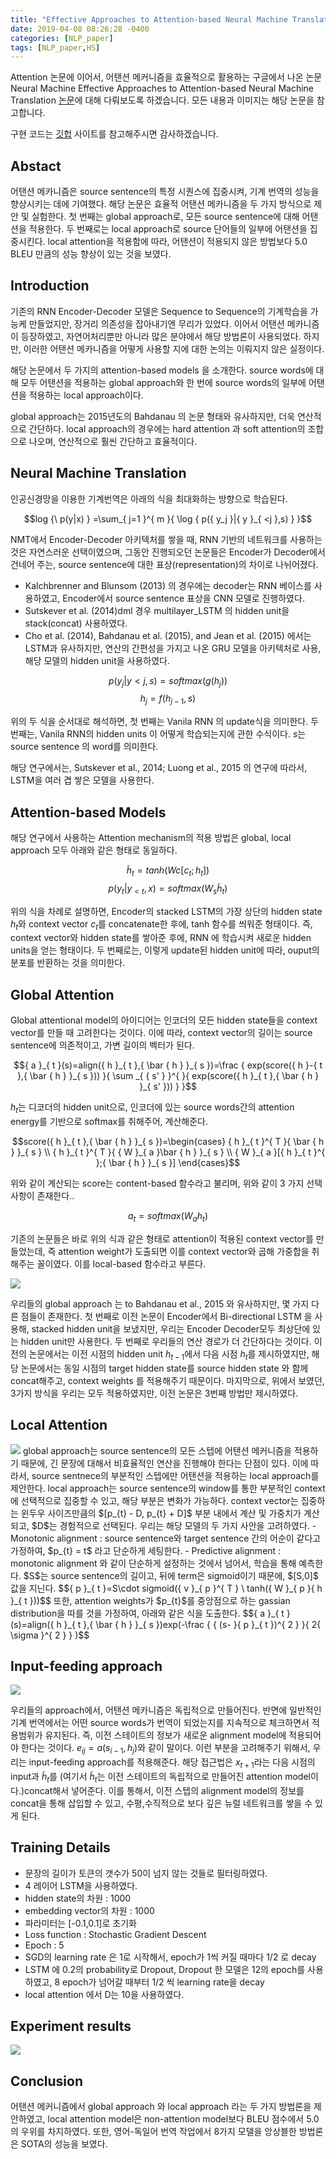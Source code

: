 ```yaml
---
title: "Effective Approaches to Attention-based Neural Machine Translation"
date: 2019-04-08 08:26:28 -0400
categories: [NLP_paper]
tags: [NLP_paper,HS]
---
```


Attention 논문에 이어서, 어탠션 메커니즘을 효율적으로 활용하는  구글에서 나온 논문 Neural Machine Effective Approaches to Attention-based Neural Machine Translation [논문](https://arxiv.org/abs/1508.04025)에 대해 다뤄보도록 하겠습니다. 모든 내용과 이미지는 해당 논문을 참고합니다.

구현 코드는 [깃헙](https://github.com/hskimim/Natural_language_Processing_self_study/tree/master/Attention_for_Seq2Seq) 사이트를 참고해주시면 감사하겠습니다.

## Abstact

어탠션 메카니즘은 source sentence의 특정 시퀀스에 집중시켜, 기계 번역의 성능을 향상시키는 데에 기여했다. 해당 논문은 효율적 어탠션 메카니즘을 두 가지 방식으로 제안 및 실험한다. 첫 번째는 global approach로, 모든 source sentence에 대해 어탠션을 적용한다. 두 번째로는 local approach로 source 단어들의 일부에 어탠션을 집중시킨다. local attention을 적용함에 따라, 어탠션이 적용되지 않은 방법보다 5.0 BLEU 만큼의 성능 향상이 있는 것을 보였다.

## Introduction

기존의 RNN Encoder-Decoder 모델은 Sequence to Sequence의 기계학습을 가능케 만들었지만, 장거리 의존성을 잡아내기엔 무리가 있었다. 이어서 어탠션 메카니즘이 등장하였고, 자연어처리뿐만 아니라 많은 분야에서 해당 방법론이 사용되었다. 하지만, 이러한 어탠션 메카니즘을 어떻게 사용할 지에 대한 논의는 이뤄지지 않은 실정이다.

해당 논문에서 두 가지의 attention-based models 을 소개한다. source words에 대해 모두 어탠션을 적용하는 global approach와 한 번에 source words의 일부에 어탠션을 적용하는 local approach이다.

global approach는 2015년도의 Bahdanau 의 논문 형태와 유사하지만, 더욱 연산적으로 간단하다. local approach의 경우에는 hard attention 과 soft attention의 조합으로 나오며, 연산적으로 훨씬 간단하고 효율적이다.

## Neural Machine Translation

인공신경망을 이용한 기계번역은 아래의 식을 최대화하는 방향으로 학습된다.


$$log {\  p(y|x) } =\sum_{ j=1 }^{ m }{ \log { p({ y_j }|{ y }_{ <j },s) } }$$

NMT에서 Encoder-Decoder 아키텍처를 쌓을 때, RNN 기반의 네트워크를 사용하는 것은 자연스러운 선택이였으며, 그동안 진행되오던 논문들은 Encoder가 Decoder에서 건네어 주는, source sentence에 대한 표상(representation)의 차이로 나뉘어졌다.

- Kalchbrenner and Blunsom (2013) 의 경우에는 decoder는 RNN 베이스를 사용하였고, Encoder에서 source sentence 표상을 CNN 모델로 진행하였다.
- Sutskever et al. (2014)dml 경우 multilayer_LSTM 의 hidden unit을 stack(concat) 사용하였다.
- Cho et al. (2014), Bahdanau et al. (2015), and Jean et al. (2015) 에서는 LSTM과 유사하지만, 연산의 간편성을 가지고 나온 GRU 모델을 아키텍처로 사용, 해당 모델의 hidden unit을 사용하였다.

$$p({ y_j }|{ y }{ <j },s) = softmax(g({h}_{j}))$$
$${h_j} = f(h_{j-1},s)$$

위의 두 식을 순서대로 해석하면, 첫 번째는 Vanila RNN 의 update식을 의미한다. 두 번째는, Vanila RNN의 hidden units 이 어떻게 학습되는지에 관한 수식이다. $s$는 source sentence 의 word를 의미한다.

해당 연구에서는, Sutskever et al., 2014; Luong et al., 2015 의 연구에 따라서, LSTM을 여러 겹 쌓은 모델을 사용한다.

## Attention-based Models

해당 연구에서 사용하는 Attention mechanism의 적용 방법은 global, local approach 모두 아래와 같은 형태로 동일하다.

$${ \widetilde { h } }_{ t }=tanh({ W }{ c }[c_{ t };h_{ t }])$$
$$% <![CDATA[
p({ y }_{ t }|{ y }_{ <t },x)=softmax({ W }_{ s }{ \widetilde { h } }_{ t }) %]]>$$

위의 식을 차례로 설명하면, Encoder의 stacked LSTM의 가장 상단의 hidden state $h_{t}$와 context vector $c_{t}$를 concatenate한 후에, tanh 함수를 씌워준 형태이다. 즉, context vector와 hidden state를 쌓아준 후에, RNN 에 학습시켜 새로운 hidden units을 얻는 형태이다. 두 번째로는, 이렇게 update된 hidden unit에 따라, ouput의 분포를 반환하는 것을 의미한다.

## Global Attention

Global attentional model의 아이디어는 인코더의 모든 hidden state들을 context vector를 만들 때 고려한다는 것이다. 이에 따라, context vector의 길이는 source sentence에 의존적이고, 가변 길이의 벡터가 된다.

$${ a }_{ t }(s)=align({ h }_{ t },{ \bar { h } }_{ s })=\frac { exp(score({ h }-{ t },{ \bar { h } }_{ s })) }{ \sum _{ { s' } }^{ }{ exp(score({ h }_{ t },{ \bar { h } }_{ s' })) } }$$

$h_{t}$는 디코더의 hidden unit으로, 인코더에 있는 source words간의 attention energy를 기반으로 softmax를 취해주어, 계산해준다.

$$score({ h }_{ t },{ \bar { h } }_{ s })=\begin{cases} { h }_{ t }^{ T }{ \bar { h } }_{ s } \\ { h }_{ t }^{ T }{ { W }_{ a }\bar { h } }_{ s } \\ { W }_{ a }[{ h }_{ t }^{ };{ \bar { h } }_{ s }] \end{cases}$$

위와 같이 계산되는 score는 content-based 함수라고 불리며, 위와 같이 3 가지 선택사항이 존재한다..

$${ a }_{ t }=softmax({ W }_{ a }{h}_{t})$$

기존의 논문들은 바로 위의 식과 같은 형태로 attention이 적용된 context vector를 만들었는데, 즉 attention weight가 도출되면 이를 context vector와 곱해 가중합을 취해주는 꼴이였다. 이를 local-based 함수라고 부른다.


<img src = "/images/post_img/markdown-img-paste-2019040902015410.png">

우리들의 global approach 는 to Bahdanau et al., 2015 와 유사하지만, 몇 가지 다른 점들이 존재한다. 첫 번째로 이전 논문이 Encoder에서 Bi-directional LSTM 을 사용해, stacked hidden unit을 보냈지만, 우리는 Encoder Decoder모두 최상단에 있는 hidden unit만 사용한다. 두 번째로 우리들의 연산 경로가 더 간단하다는 것이다. 이전의 논문에서는 이전 시점의 hidden unit $h_{t-1}$에서 다음 시점 $h_{t}$를 제시하였지만, 해당 논문에서는 동일 시점의 target hidden state를 source hidden state 와 함께 concat해주고, context weights 를 적용해주기 때문이다. 마지막으로, 위에서 보였던, 3가지 방식을 우리는 모두 적용하였지만, 이전 논문은 3번째 방법만 제시하였다.

## Local Attention

<img src = "/images/post_img/markdown-img-paste-20190409090050493.png">
global approach는 source sentence의 모든 스텝에 어탠션 메커니즘을 적용하기 때문에, 긴 문장에 대해서 비효율적인 연산을 진행해야 한다는 단점이 있다. 이에 따라서, source sentnece의 부분적인 스텝에만 어탠션을 적용하는 local approach를 제안한다. local approach는 source sentence의 window를 통한 부분적인 context에 선택적으로 집중할 수 있고, 해당 부분은 변화가 가능하다. context vector는 집중하는 윈두우 사이즈만큼의 $[p_{t} - D, p_{t} + D]$ 부분 내에서 계산 및 가중치가 계산되고, $D$는 경험적으로 선택된다. 우리는 해당 모델의 두 가지 사안을 고려하였다.
- Monotonic alignment : source sentence와 target sentence 간의 어순이 같다고 가정하여, $p_{t} = t$ 라고 단순하게 세팅한다.
- Predictive alignment : monotonic alignment 와 같이 단순하게 설정하는 것에서 넘어서, 학습을 통해 예측한다. $S$는 source sentence의 길이고, 뒤에 term은 sigmoid이기 때문에, $[S,0]$ 값을 지닌다. $${ p }_{ t }=S\cdot sigmoid({ v }_{ p }^{ T } \ tanh({ W }_{ p }{ h }_{ t }))$$ 또한, attention weights가 $p_{t}$를 중앙점으로 하는 gassian distribution을 따를 것을 가정하여, 아래와 같은 식을 도출한다. $${ a }_{ t }(s)=align({ h }_{ t },{ \bar { h } }_{ s })exp(-\frac { { (s- }{ p }_{ t })^{ 2 } }{ 2{ \sigma }^{ 2 } } )$$

## Input-feeding approach

<img src = "/images/post_img/markdown-img-paste-20190409090301146.png">

우리들의 approach에서, 어탠션 메카니즘은 독립적으로 만들어진다. 반면에 일반적인 기계 번역에서는 어떤 source words가 번역이 되었는지를 지속적으로 체크하면서 적용범위가 유지된다. 즉, 이전 스테이트의 정보가 새로운 alignment model에 적용되어야 한다는 것이다. $e_{ij}=a(s_{i-1}, h_j)$와 같이 말이다. 이런 부분을 고려해주기 위해서, 우리는 input-feeding approach를 적용해준다. 해당 접근법은 $x_{t+1}$라는 다음 시점의 input과 ${ \widetilde { h } }_{ t }$를 (여기서 ${ \widetilde { h } }_{ t }$는 이전 스테이트의 독립적으로 만들어진 attention model이다.)concat해서 넣어준다. 이를 통해서, 이전 스텝의 alignment model의 정보를 concat을 통해 삽입할 수 있고, 수평,수직적으로 보다 깊은 뉴럴 네트워크를 쌓을 수 있게 된다.

## Training Details

- 문장의 길이가 토큰의 갯수가 50이 넘지 않는 것들로 필터링하였다.
- 4 레이어 LSTM을 사용하였다.
- hidden state의 차원 : 1000
- embedding vector의 차원 : 1000
- 파라미터는 [-0.1,0.1]로 초기화
- Loss function : Stochastic Gradient Descent
- Epoch : 5
- SGD의 learning rate 은 1로 시작해서, epoch가 1씩 커질 때마다 1/2 로 decay
- LSTM 에 0.2의 probability로 Dropout, Dropout 한 모델은 12의 epoch를 사용하였고, 8 epoch가 넘어갈 때부터 1/2 씩 learning rate을 decay
- local attention 에서 D는 10을 사용하였다.

## Experiment results

<img src = "/images/post_img/markdown-img-paste-20190409150542575.png">

## Conclusion

어탠션 메커니즘에서 global approach 와 local approach 라는 두 가지 방법론을 제안하였고, local attention model은 non-attention model보다 BLEU 점수에서 5.0의 우위를 차지하였다. 또한, 영어-독일어 번역 작업에서 8가지 모델을 앙상블한 방법론은 SOTA의 성능을 보였다.
